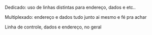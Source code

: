 Dedicado: uso de linhas distintas para endereço, dados e etc..

Multiplexado: endereço e dados tudo junto ai mesmo e fé pra achar

  

Linha de controle, dados e endereço, no geral